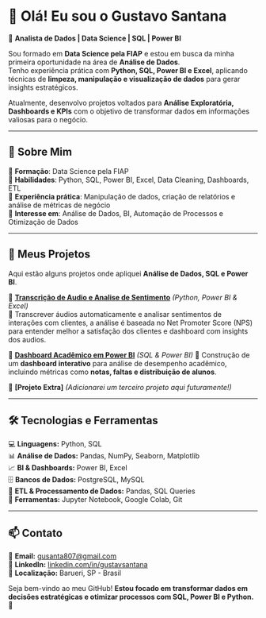 # 👋 Olá! Eu sou o Gustavo Santana  

🎯 **Analista de Dados | Data Science | SQL | Power BI**  

Sou formado em **Data Science pela FIAP** e estou em busca da minha primeira oportunidade na área de **Análise de Dados**.  
Tenho experiência prática com **Python, SQL, Power BI e Excel**, aplicando técnicas de **limpeza, manipulação e visualização de dados** para gerar insights estratégicos.  

Atualmente, desenvolvo projetos voltados para **Análise Exploratória, Dashboards e KPIs** com o objetivo de transformar dados em informações valiosas para o negócio.  

---

## 🚀 Sobre Mim  
🔹 **Formação**: Data Science pela FIAP  
🔹 **Habilidades**: Python, SQL, Power BI, Excel, Data Cleaning, Dashboards, ETL   
🔹 **Experiência prática**: Manipulação de dados, criação de relatórios e análise de métricas de negócio  
🔹 **Interesse em**: Análise de Dados, BI, Automação de Processos e Otimização de Dados  

---

## 📂 Meus Projetos  
Aqui estão alguns projetos onde apliquei **Análise de Dados, SQL e Power BI**.  

🔹 **[Transcrição de Audio e Analise de Sentimento](https://github.com/POPFLASHG/transcricao-audio-nps)** *(Python, Power BI & Excel)*  
📌 Transcrever áudios automaticamente e analisar sentimentos de interações com clientes, a análise é baseada no Net Promoter Score (NPS) para entender melhor a satisfação dos clientes e dashboard com insights dos audios.

🔹 **[Dashboard Acadêmico em Power BI](https://github.com/POPFLASHG/dashboard-academico-powerbi)** *(SQL & Power BI)* 
📌 Construção de um **dashboard interativo** para análise de desempenho acadêmico, incluindo métricas como **notas, faltas e distribuição de alunos**.  

🔹 **[Projeto Extra]** *(Adicionarei um terceiro projeto aqui futuramente!)*  

---

## 🛠️ Tecnologias e Ferramentas  
💻 **Linguagens:** Python, SQL  
📊 **Análise de Dados:** Pandas, NumPy, Seaborn, Matplotlib  
📈 **BI & Dashboards:** Power BI, Excel  
🗄️ **Bancos de Dados:** PostgreSQL, MySQL  
🔧 **ETL & Processamento de Dados:** Pandas, SQL Queries  
📂 **Ferramentas:** Jupyter Notebook, Google Colab, Git  

---

## 📫 Contato  
📧 **Email:** [gusanta807@gmail.com](mailto:gusanta807@gmail.com)  
🔗 **LinkedIn:** [linkedin.com/in/gustavsantana](https://linkedin.com/in/gustavsantana)  
📍 **Localização:** Barueri, SP - Brasil  

Seja bem-vindo ao meu GitHub! **Estou focado em transformar dados em decisões estratégicas e otimizar processos com SQL, Power BI e Python.** 🚀  
